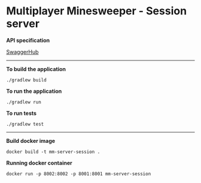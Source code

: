 # Multiplayer Minesweeper - Session server

**API specification**

[SwaggerHub](https://app.swaggerhub.com/apis/fmuratori/multiplayer-minesweeper-session-service/1.0.0)

---

**To build the application**

`
./gradlew build
`

**To run the application**

`
./gradlew run
`

**To run tests**

`
./gradlew test
`

---

**Build docker image**

`
docker build -t mm-server-session .
`

**Running docker container**

`
docker run -p 8002:8002 -p 8001:8001 mm-server-session
`
